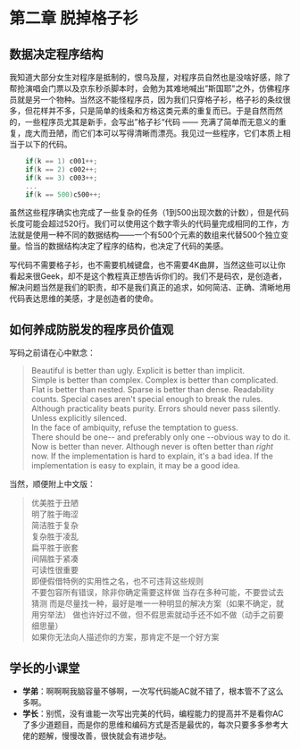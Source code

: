 # 第二章 脱掉格子衫   

## 数据决定程序结构  

我知道大部分女生对程序是抵制的，恨乌及屋，对程序员自然也是没啥好感，除了帮抢演唱会门票以及京东秒杀脚本时，会勉为其难地喊出”斯国耶"之外，仿佛程序员就是另一个物种。当然这不能怪程序员，因为我们只穿格子衫，格子衫的条纹很多，但花样并不多，只是简单的线条和方格这类元素的重复而已。于是自然而然的，一些程序员尤其是新手，会写出”格子衫“代码 —— 充满了简单而无意义的重复，庞大而丑陋，而它们本可以写得清晰而漂亮。我见过一些程序，它们本质上相当于以下的代码。 

```c  
    if(k == 1) c001++; 
    if(k == 2) c002++;
    if(k == 3) c003++;
    ...
    if(k == 500)c500++;
```  

虽然这些程序确实也完成了一些复杂的任务（1到500出现次数的计数），但是代码长度可能会超过520行。我们可以使用这个数字零头的代码量完成相同的工作，方法就是使用一种不同的数据结构——一个有500个元素的数组来代替500个独立变量。恰当的数据结构决定了程序的结构，也决定了代码的美感。  

写代码不需要格子衫，也不需要机械键盘，也不需要4K曲屏，当然这些可以让你看起来很Geek，却不是这个教程真正想告诉你们的。我们不是码农，是创造者，解决问题当然是我们的职责，却不是我们真正的追求，如何简洁、正确、清晰地用代码表达思维的美感，才是创造者的使命。  

## 如何养成防脱发的程序员价值观  

写码之前请在心中默念： 

> Beautiful is better than ugly.
> Explicit is better than implicit.  
> Simple is better than complex.
> Complex is better than complicated.  
> Flat is better than nested. 
> Sparse is better than dense.
> Readability counts.
> Special cases aren't special enough to break the rules.  
> Although practicality beats purity.
> Errors should never pass silently. 
> Unless explicitly silenced.  
> In the face of ambiquity, refuse the temptation to guess.  
> There should be one-- and preferably only one --obvious way to do it.
> Now is better than never.
> Although never is often better than *right* now.
> If the implementation is hard to explain, it's a bad idea.
> If the implementation is easy to explain, it may be a good idea.
 

当然，顺便附上中文版：  
> 优美胜于丑陋  
> 明了胜于晦涩  
> 简洁胜于复杂  
> 复杂胜于凌乱  
> 扁平胜于嵌套  
> 间隔胜于紧凑  
> 可读性很重要  
> 即便假借特例的实用性之名，也不可违背这些规则  
> 不要包容所有错误，除非你确定需要这样做
> 当存在多种可能，不要尝试去猜测
> 而是尽量找一种，最好是唯一一种明显的解决方案（如果不确定，就用穷举法）
> 做也许好过不做，但不假思索就动手还不如不做（动手之前要细思量）  
> 如果你无法向人描述你的方案，那肯定不是一个好方案  

## 学长的小课堂  

+ **学弟**：啊啊啊我脑容量不够啊，一次写代码能AC就不错了，根本管不了这么多啊。
+ **学长**：别慌，没有谁能一次写出完美的代码，编程能力的提高并不是看你AC了多少道题目，而是你的思维和编码方式是否是最优的，每次只要多多参考大佬的题解，慢慢改善，很快就会有进步哒。
